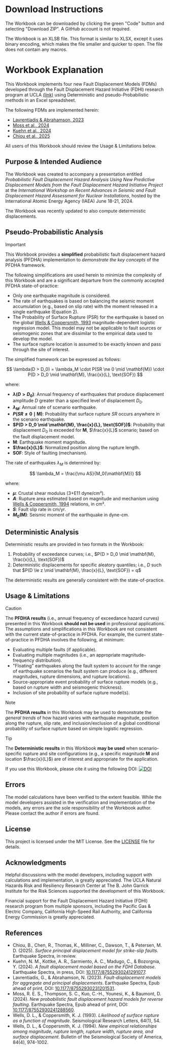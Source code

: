 # Download Instructions

The Workbook can be downloaded by clicking the green "Code" button and selecting "Download ZIP". A GitHub account is not required. 

The Workbook is an XLSB file. This format is similar to XLSX, except it uses binary encoding, which makes the file smaller and quicker to open. The file does not contain any macros.


# Workbook Explanation
This Workbook implements four new Fault Displacement Models (FDMs) developed through the Fault Displacement Hazard Initiative (FDHI) research program at UCLA [(link)](https://www.risksciences.ucla.edu/nhr3/fdhi/home) using Deterministic and pseudo-Probabilistic methods in an Excel spreadsheet. 

The following FDMs are implemented herein:
- [Lavrentiadis & Abrahamson, 2023](#references)
- [Moss et al., 2024](#references)
- [Kuehn et al., 2024](#references)
- [Chiou et al., 2025](#references)


All users of this Workbook should review the Usage & Limitations below.

## Purpose & Intended Audience
The Workbook was created to accompany a presentation entitled *Probabilistic Fault Displacement Hazard Analysis Using New Predictive Displacement Models from the Fault Displacement Hazard Initiative Project* at the *International Workshop on Recent Advances in Seismic and Fault Displacement Hazard Assessment for Nuclear Installations*, hosted by the International Atomic Energy Agency (IAEA) June 18-21, 2024. 

The Workbook was recently updated to also compute deterministic displacements.

## Pseudo-Probabilistic Analysis
> [!IMPORTANT]  
> This Workbook provides a **simplified** probabilistic fault displacement hazard analysis (PFDHA) implementation to *demonstrate the key concepts* of the PFDHA framework. 

The following simplifications are used herein to minimize the complexity of this Workbook and are a significant departure from the commonly accepted PFDHA state-of-practice:

- Only one earthquake magnitude is considered.
- The rate of earthquakes is based on balancing the seismic moment accumulation (e.g., based on slip rate) with the moment released in a single earthquake (Equation 2).
- The Probability of Surface Rupture (PSR) for the earthquake is based on the global [Wells & Coppersmith, 1993](#references) magnitude-dependent logistic regression model. This model may not be applicable to fault sources or seismogenic zones that are dissimilar to the empirical data used to develop the model.
- The surface rupture location is assumed to be exactly known and pass through the site of interest.

The simplified framework can be expressed as follows:

$$
\lambda(D > D_0) = \lambda_M \cdot P(SR \ne 0 \mid \mathbf{M}) \cdot P(D > D_0 \mid \mathbf{M}, \frac{x}{L}, \text{SOF})
$$

where:

- **$\lambda(D > D_0)$**: Annual frequency of earthquakes that produce displacement amplitude $D$ greater than a specified level of displacement $D_0$.
- **$\lambda_M$**: Annual rate of scenario earthquake.
- **$P(SR \ne 0 \mid \mathbf{M})$**: Probability that surface rupture $SR$ occurs anywhere in the scenario earthquake.
- **$P(D > D_0 \mid \mathbf{M}, \frac{x}{L}, \text{SOF})$**: Probability that displacement $D_0$ is exceeded for $\mathbf{M}$, $\frac{x}{L}$ scenario; based on the fault displacement model.
- **$\mathbf{M}$**: Earthquake moment magnitude.
- **$\frac{x}{L}$**: Normalized position along the rupture length.
- **SOF**: Style of faulting (mechanism).

The rate of earthquakes $\lambda_M$ is determined by:

$$
\lambda_M = \frac{\mu AS}{M_0(\mathbf{M})}
$$

where:

- **$\mu$**: Crustal shear modulus (3+E11 dyne/cm²).
- **$A$**: Rupture area estimated based on magnitude and mechanism using [Wells & Coppersmith, 1994](#references) relations, in cm².
- **$S$**: Fault slip rate in cm/yr.
- **$M_0(\mathbf{M})$**: Seismic moment of the earthquake in dyne-cm.

## Deterministic Analysis
Deterministic results are provided in two formats in the Workbook:
1. Probability of exceedance curves; i.e., $P(D > D_0 \mid \mathbf{M}, \frac{x}{L}, \text{SOF})$
2. Deterministic displacements for specific aleatory quantiles; i.e., $D$ such that $P(D \le z \mid \mathbf{M}, \frac{x}{L}, \text{SOF}) = q$

The deterministic results are generally consistent with the state-of-practice.

## Usage & Limitations
> [!CAUTION]  
> The **PFDHA results** (i.e., annual frequency of exceedance hazard curves) presented in this Workbook **should not be used** in professional applications. The assumptions and simplifications in this Workbook are not consistent with the current state-of-practice in PFDHA. For example, the current state-of-practice in PFDHA involves the following, at minimum:
> 
> - Evaluating multiple faults (if applicable).
> - Evaluating multiple magnitudes (i.e., an appropriate magnitude-frequency distribution).
> - "Floating" earthquakes along the fault system to account for the range of earthquake scenarios the fault system can produce (e.g., different magnitudes, rupture dimensions, and rupture locations).
> - Source-appropriate event probability of surface rupture models (e.g., based on rupture width and seismogenic thickness).
> - Inclusion of site probability of surface rupture model(s).

> [!NOTE] 
> The **PFDHA results** in this Workbook may be used to demonstrate the *general trends* of how hazard varies with earthquake magnitude, position along the rupture, slip rate, and inclusion/exclusion of a global conditional probability of surface rupture based on simple logistic regression.

> [!TIP]
> The **Deterministic results** in this Workbook **may be used** when scenario-specific rupture and site configurations (e.g., a specific magnitude $\mathbf{M}$ and location $\frac{x}{L}$) are of interest and appropriate for the application.

If you use this Workbook, please cite it using the following DOI: [![DOI](https://zenodo.org/badge/895202514.svg)](https://doi.org/10.5281/zenodo.14231829)

## Errors
The model calculations have been verified to the extent feasible. While the model developers assisted in the verification and implementation of the models, any errors are the sole responsibility of the Workbook author. Please contact the author if errors are found.

## License
This project is licensed under the MIT License. See the [LICENSE](https://github.com/NHR3-UCLA/FDHI_FDM_Excel_Workbook/blob/main/LICENSE) file for details.

## Acknowledgments
Helpful discussions with the model developers, including support with calculations and implementation, is greatly appreciated. The UCLA Natural Hazards Risk and Resiliency Research Center at The B. John Garrick Institute for the Risk Sciences supported the development of this Workbook.

Financial support for the Fault Displacement Hazard Initiative (FDHI) research program from multiple sponsors, including the Pacific Gas \& Electric Company, California High-Speed Rail Authority, and California Energy Commission is greatly appreciated.

## References
- Chiou, B., Chen, R., Thomas, K., Milliner, C., Dawson, T., & Petersen, M. D. (2025). *Surface principal displacement model for strike-slip faults*. Earthquake Spectra, in review.
- Kuehn, N. M., Kottke, A. R., Sarmiento, A. C., Madugo, C., & Bozorgnia, Y. (2024). *A fault displacement model based on the FDHI Database*. Earthquake Spectra, in press, DOI: [10.1177/87552930241291077](https://doi.org/10.1177/87552930241291077).
- Lavrentiadis, G., & Abrahamson, N. (2023). *Fault-displacement models for aggregate and principal displacements*. Earthquake Spectra, Epub ahead of print, DOI: [10.1177/87552930231201531](https://doi.org/10.1177/87552930231201531).
- Moss, R. E. S., Thompson, S. C., Kuo, C.-H., Younesi, K., & Baumont, D. (2024). *New probabilistic fault displacement hazard models for reverse faulting*. Earthquake Spectra, Epub ahead of print, DOI: [10.1177/87552930241288560](https://doi.org/10.1177/87552930241288560).
- Wells, D. L., & Coppersmith, K. J. (1993). *Likelihood of surface rupture as a function of magnitude*. Seismological Research Letters, 64(1), 54.
- Wells, D. L., & Coppersmith, K. J. (1994). *New empirical relationships among magnitude, rupture length, rupture width, rupture area, and surface displacement*. Bulletin of the Seismological Society of America, 84(4), 974-1002.
